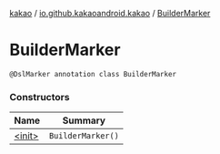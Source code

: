 [kakao](../../index.md) / [io.github.kakaoandroid.kakao](../index.md) / [BuilderMarker](./index.md)

# BuilderMarker

`@DslMarker annotation class BuilderMarker`

### Constructors

| Name | Summary |
|---|---|
| [&lt;init&gt;](-init-.md) | `BuilderMarker()` |
